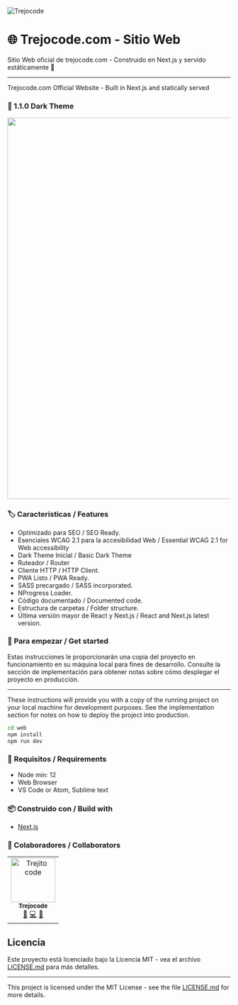 
![Trejocode](https://res.cloudinary.com/trejocode/image/upload/v1586298449/Trejocode/logo_t0otlj.png)

# 🌐 Trejocode.com - Sitio Web
Sitio Web oficial de trejocode.com - Construido en Next.js y servido estáticamente 📄

---

Trejocode.com Official Website - Built in Next.js and statically served

### 🎉 1.1.0 Dark Theme
<img width="860" src="https://res.cloudinary.com/trejocode/image/upload/v1596647419/Trejocode/trejocode-dark_l8b32y.gif" />


### 🏷️ Características / Features
- Optimizado para SEO / SEO Ready.
- Esenciales WCAG 2.1 para la accesibilidad Web / Essential WCAG 2.1 for Web accessibility
- Dark Theme Inicial / Basic Dark Theme
- Ruteador / Router
- Cliente HTTP / HTTP Client.
- PWA Listo / PWA Ready.
- SASS precargado / SASS incorporated.
- NProgress Loader.
- Código documentado / Documented code.
- Estructura de carpetas / Folder structure.
- Última versión mayor de React y Next.js / React and Next.js latest version.


### 🚀 Para empezar / Get started
Estas instrucciones le proporcionarán una copia del proyecto en funcionamiento en su máquina local para fines de desarrollo. Consulte la sección de implementación para obtener notas sobre cómo desplegar el proyecto en producción.

------------

These instructions will provide you with a copy of the running project on your local machine for development purposes. See the implementation section for notes on how to deploy the project into production.

```bash
cd web
npm install
npm run dev
```

### 📐 Requisitos / Requirements
- Node min: 12
- Web Browser
- VS Code or Atom, Sublime text


### 📦 Construido con / Build with
* [Next.js](https://nextjs.org)


### 🤝 Colaboradores / Collaborators

<table>
  <tr>
    <td align="center"><a href="https://www.trejocode.com"><img src="https://avatars1.githubusercontent.com/u/16879799?s=460&u=eb7ea04180a48e1069862102426992cd591df9cc&v=4" width="100px;" alt="Trejito code"/><br /><sub><b>Trejocode</b></sub></a><br /><a href="https://github.com/TrejoCode/upqroo/commits?author=TrejoCode" title="Design">🎨</a> <a href="#" title="Code">💻</a> <a href="#" title="Project Management">📆</a></td>
  </tr>
</table>

## Licencia

Este proyecto está licenciado bajo la Licencia MIT - vea el archivo [LICENSE.md](LICENSE.md) para más detalles.

---

This project is licensed under the MIT License - see the file [LICENSE.md](LICENSE.md) for more details.
